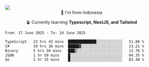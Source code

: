 
<img align = "center" src="https://readme-typing-svg.herokuapp.com?font=Fira+Code&size=25&pause=1000&color=00F713&center=true&vCenter=true&random=false&width=850&height=70&lines=Hi+There+%F0%9F%91%8B%2C+Im+Julian+Caesar;"/>
<br>

<div align = "center">
  📌 I'm from Indonesia
  
  🪴 Currently learning **Typescript, NextJS, and Tailwind**
</div>

<!--START_SECTION:waka-->

```txt
From: 17 June 2025 - To: 24 June 2025

TypeScript   23 hrs 43 mins  █████████████░░░░░░░░░░░░   51.88 %
C#           10 hrs 36 mins  █████▓░░░░░░░░░░░░░░░░░░░   23.21 %
Binary       5 hrs 50 mins   ███▒░░░░░░░░░░░░░░░░░░░░░   12.78 %
JSON         1 hr 59 mins    █░░░░░░░░░░░░░░░░░░░░░░░░   04.35 %
Go           1 hr 35 mins    █░░░░░░░░░░░░░░░░░░░░░░░░   03.48 %
```

<!--END_SECTION:waka-->
